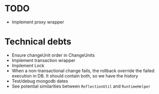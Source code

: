 
# TODO
- Implement proxy wrapper

# Technical debts
- Ensure changeUnit order in ChangeUnits
- Implement transaction wrapper
- Implement Lock
- When a non-transactional change fails, the rollback override the failed execution in DB. 
  It should contain both, so we have the history
- Test/debug mongodb dates
- See potential similarities between `ReflectionUtil` and `RuntimeHelper`


